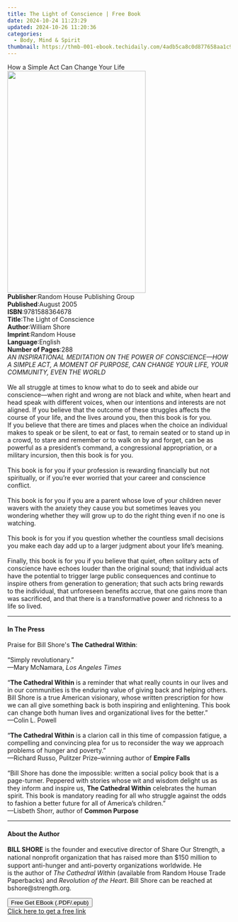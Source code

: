 ```yaml
---
title: The Light of Conscience | Free Book
date: 2024-10-24 11:23:29
updated: 2024-10-26 11:20:36
categories:
  - Body, Mind & Spirit
thumbnail: https://thmb-001-ebook.techidaily.com/4adb5ca8c0d877658aa1c9bcdba46c817e3db4be0db60d12b088c1886a64d267.jpg
---
```

<main id="book-container">
  <div class="flex flex-col">
    <div class="book-brief flex-1 py-6 px-4 sm:p-6 md:py-10 md:px-8">
      <!-- brief-->
      <div class="book-brief-main">How a Simple Act Can Change Your Life</div>
    </div>
    <div
      class="book-meta-info flex-1 grid gap-4 col-start-1 col-end-3 row-start-1 sm:mb-6 sm:grid-cols-4 lg:gap-6 lg:col-start-2 lg:row-end-6 lg:row-span-6 lg:mb-0"
    >
      <div
        class="book-meta-info-left place-content-center mt-4 p-4 text-sm leading-6 col-start-2 col-span-2 dark:text-slate-400"
      >
        <img
          class="w-full h-500 object-cover rounded-lg sm:h-255 sm:col-span-2 lg:col-span-full"
          src="https://img-001-ebook.techidaily.com/ab2a0cdb5def5669fb86630d2a2fb06019d0b35198e83b10de15b713f6143593.jpg"
          alt=""
          width="312"
          height="500"
        />
      </div>
      <div
        class="book-meta-info-right mt-2 col-start-1 row-start-2 col-span-3 self-center"
      >
        <!-- meta data  -->
        <div class="flex flex-col px-4 md:px-8">
          <div class="flex-1">
            <strong>Publisher</strong>:<span class="px-2"
              >Random House Publishing Group</span
            >
          </div>
          <div class="flex-1">
            <strong>Published</strong>:<span class="px-2">August 2005</span>
          </div>
          <div class="flex-1">
            <strong>ISBN</strong>:<span class="px-2">9781588364678</span>
          </div>
          <div class="flex-1">
            <strong>Title</strong>:<span class="px-2"
              >The Light of Conscience</span
            >
          </div>
          <div class="flex-1">
            <strong>Author</strong>:<span class="px-2">William Shore</span>
          </div>
          <div class="flex-1">
            <strong>Imprint</strong>:<span class="px-2">Random House</span>
          </div>
          <div class="flex-1">
            <strong>Language</strong>:<span class="px-2">English</span>
          </div>
          <div class="flex-1">
            <strong>Number of Pages</strong>:<span class="px-2">288</span>
          </div>
        </div>
      </div>
    </div>
    <div class="book-description flex-1 py-6 px-4 sm:p-6 md:py-10 md:px-8">
      <div class="book-description-main">
        <div accordion-content="" id="description">
          <i
            >AN INSPIRATIONAL MEDITATION ON THE POWER OF CONSCIENCE—HOW A SIMPLE
            ACT, A MOMENT OF PURPOSE, CAN CHANGE YOUR LIFE, YOUR COMMUNITY, EVEN
            THE WORLD</i
          ><br /><br />We all struggle at times to know what to do to seek and
          abide our conscience—when right and wrong are not black and white,
          when heart and head speak with different voices, when our intentions
          and interests are not aligned. If you believe that the outcome of
          these struggles affects the course of your life, and the lives around
          you, then this book is for you.<br />If you believe that there are
          times and places when the choice an individual makes to speak or be
          silent, to eat or fast, to remain seated or to stand up in a crowd, to
          stare and remember or to walk on by and forget, can be as powerful as
          a president’s command, a congressional appropriation, or a military
          incursion, then this book is for you.<br /><br />This book is for you
          if your profession is rewarding financially but not spiritually, or if
          you’re ever worried that your career and conscience conflict.<br /><br />This
          book is for you if you are a parent whose love of your children never
          wavers with the anxiety they cause you but sometimes leaves you
          wondering whether they will grow up to do the right thing even if no
          one is watching.<br /><br />This book is for you if you question
          whether the countless small decisions you make each day add up to a
          larger judgment about your life’s meaning.<br /><br />Finally, this
          book is for you if you believe that quiet, often solitary acts of
          conscience have echoes louder than the original sound; that individual
          acts have the potential to trigger large public consequences and
          continue to inspire others from generation to generation; that such
          acts bring rewards to the individual, that unforeseen benefits accrue,
          that one gains more than was sacrificed, and that there is a
          transformative power and richness to a life so lived.
        </div>
        <div class="accordion-fader"></div>
      </div>
    </div>
    <div class="book-excerpts flex-1 py-6 px-4 sm:p-6 md:py-10 md:px-8">
      <!-- excerpts-->
      <div class="book-excerpts-main">
        <hr />
        <h4 class="placeholder placeholder-heading">
          <span>In The Press</span>
        </h4>
        <p>
          Praise for Bill Shore's
          <b>The Cathedral Within</b>:<br /><br />“Simply revolutionary.”
          <br />—Mary McNamara, <i>Los Angeles Times</i><br /><br />“<b
            >The Cathedral Within</b
          >
          is a reminder that what really counts in our lives and in our
          communities is the enduring value of giving back and helping others.
          Bill Shore is a true American visionary, whose written prescription
          for how we can all give something back is both inspiring and
          enlightening. This book can change both human lives and organizational
          lives for the better.”<br />—Colin L. Powell<br /><br />“<b
            >The Cathedral Within</b
          >
          is a clarion call in this time of compassion fatigue, a compelling and
          convincing plea for us to reconsider the way we approach problems of
          hunger and poverty.” <br />—Richard Russo, Pulitzer Prize–winning
          author of <b>Empire Falls</b><br /><br />“Bill Shore has done the
          impossible: written a social policy book that is a page-turner.
          Peppered with stories whose wit and wisdom delight us as they inform
          and inspire us, <b>The Cathedral Within</b> celebrates the human
          spirit. This book is mandatory reading for all who struggle against
          the odds to fashion a better future for all of America’s children.”
          <br />—Lisbeth Shorr, author of <b>Common Purpose</b>
        </p>
      </div>
    </div>
    <div class="book-about-author flex-1 py-6 px-4 sm:p-6 md:py-10 md:px-8">
      <!-- about author-->
      <div class="book-main-author-main">
        <hr />
        <h4 class="placeholder placeholder-heading">
          <span>About the Author</span>
        </h4>
        <p>
          <b>BILL SHORE</b> is the founder and executive director of Share Our
          Strength, a national nonproﬁt organization that has raised more than
          $150 million to support anti-hunger and anti-poverty organizations
          worldwide. He <br />is the author of
          <i>The Cathedral Within</i> (available from Random House Trade
          Paperbacks) and <i>Revolution of the Heart</i>. Bill Shore can be
          reached at bshore@strength.org.
        </p>
      </div>
    </div>
    <div class="book-free-get flex-1 py-6 px-4 sm:p-6 md:py-10 md:px-8">
      <button
        id="btn-free-get"
        class="bg-blue-500 hover:bg-blue-700 text-white font-bold py-2 px-4 rounded"
      >
        Free Get EBook (.PDF/.epub)
      </button>
      <div id="countdown-display" class="px-2 text-lg mt-2"></div>
      <a
        id="free-link"
        class="hidden bg-blue-500 hover:bg-blue-700 text-white font-bold py-2 px-4 rounded"
        href="https://www.ebooks.com/en-us/book/222552/the-light-of-conscience/william-shore/"
        target="_blank"
        >Click here to get a free link</a
      >
    </div>
    <script>
      let countdownTime = 0;
      let countdownInterval = null;
      document
        .getElementById('btn-free-get')
        .addEventListener('click', startCountdown);
      function startCountdown() {
        countdownTime = new Date().getTime() + 60000 * 3;
        countdownInterval = setInterval(updateCountdown, 1000);
        document.getElementById('btn-free-get').disabled = true;
        document
          .getElementById('btn-free-get')
          .classList.add('bg-gray-500', 'cursor-not-allowed');
      }
      function updateCountdown() {
        let currentTime = new Date().getTime();
        let timeLeft = countdownTime - currentTime;
        let secondsLeft = Math.floor(timeLeft / 1000);
        document.getElementById('countdown-display').innerHTML =
          `Remaining time: ${secondsLeft} seconds.`;
        if (secondsLeft <= 0) {
          clearInterval(countdownInterval);
          document.getElementById('btn-free-get').classList.add('hidden');
          document.getElementById('free-link').classList.remove('hidden');
          document.getElementById('countdown-display').innerHTML = '';
        }
      }
    </script>
  </div>
</main>
